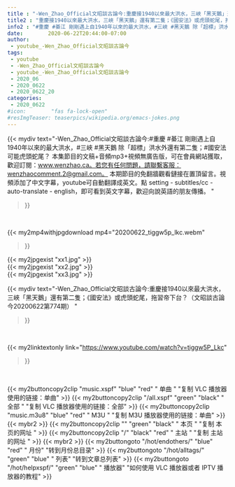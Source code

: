 ```yaml
---
title : "-Wen_Zhao_Official文昭談古論今:重慶接1940以來最大洪水，三峽「黑天鵝」還有第二隻；《國安法》或虎頭蛇尾，拖習帝下台？（文昭談古論今20200622第774期） "
title2 : "重慶接1940以來最大洪水，三峽「黑天鵝」還有第二隻；《國安法》或虎頭蛇尾，拖習帝下台？（文昭談古論今20200622第774期） "
info2 : "#重慶 #綦江 剛剛遇上自1940年以來的最大洪水，#三峽 #黑天鵝 除「超標」洪水外還有第二隻；#國安法 可能虎頭蛇尾？   本集節目的文稿+音頻mp3+視頻無廣告版，可在會員網站獲取，歡迎訂閱：www.wenzhao.ca。若您有任何問題，請聯繫客服：wenzhaocomment.2@gmail.com。 本期節目的免翻牆觀看鏈接在置頂留言。視頻添加了中文字幕，youtube可自動翻譯成英文。點 setting - subtitles/cc - auto-translate - english，即可看到英文字幕，歡迎向說英語的朋友傳播。 "
date:        2020-06-22T20:44:00-07:00
author:
 - youtube_-Wen_Zhao_Official文昭談古論今
tags:
 - youtube
 - -Wen_Zhao_Official文昭談古論今
 - youtube_-Wen_Zhao_Official文昭談古論今
 - 2020_06
 - 2020_0622
 - 2020_0622_20
categories:
 - 2020_0622
#icon:        "fas fa-lock-open"
#resImgTeaser: teaserpics/wikipedia.org/emacs-jokes.png
---
```


{{< mydiv text="-Wen_Zhao_Official文昭談古論今:#重慶 #綦江 剛剛遇上自1940年以來的最大洪水，#三峽 #黑天鵝 除「超標」洪水外還有第二隻；#國安法 可能虎頭蛇尾？   本集節目的文稿+音頻mp3+視頻無廣告版，可在會員網站獲取，歡迎訂閱：www.wenzhao.ca。若您有任何問題，請聯繫客服：wenzhaocomment.2@gmail.com。 本期節目的免翻牆觀看鏈接在置頂留言。視頻添加了中文字幕，youtube可自動翻譯成英文。點 setting - subtitles/cc - auto-translate - english，即可看到英文字幕，歡迎向說英語的朋友傳播。 "
>}}
<br>


{{< my2mp4withjpgdownload mp4="20200622_tiggw5p_lkc.webm"
>}}

{{< my2jpgexist "xx1.jpg" >}}<br>
{{< my2jpgexist "xx2.jpg" >}}<br>
{{< my2jpgexist "xx3.jpg" >}}<br>



{{< mydiv text="-Wen_Zhao_Official文昭談古論今:重慶接1940以來最大洪水，三峽「黑天鵝」還有第二隻；《國安法》或虎頭蛇尾，拖習帝下台？（文昭談古論今20200622第774期） "
>}}
<br>

{{< my2linktextonly link="https://www.youtube.com/watch?v=tiggw5P_Lkc"
>}}


<br>

{{< my2buttoncopy2clip "music.xspf"        "blue"   "red"    " 单曲 "  "复制 VLC 播放器使用的链接：单曲" >}} {{< my2buttoncopy2clip "/all.xspf"         "green"  "black"  " 全部 "  "复制 VLC 播放器使用的链接：全部" >}} {{< my2buttoncopy2clip "music.m3u8"        "blue"   "red"    " M3U  "    "复制 M3U 播放器使用的链接：单曲" >}} {{< mybr2 >}} {{< my2buttoncopy2clip ""                  "green"  "black"  " 本页 "    "复制 本页的网址 " >}} {{< my2buttoncopy2clip "/"                 "black"  "red"    " 主站 "    "复制 主站的网址 " >}} {{< mybr2 >}} {{< my2buttongoto      "/hot/endothers/"   "blue"   "red"    " 月份"   "转到月份总目录" >}} {{< my2buttongoto      "/hot/alltags/"     "green"  "blue"   " 列表"   "转到文章总列表" >}} {{< my2buttongoto      "/hot/helpxspf/"    "green"  "blue"   " 播放器" "如何使用 VLC 播放器或者 IPTV 播放器的教程" >}} 
